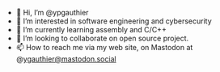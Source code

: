 - 👋 Hi, I’m @ypgauthier
- 👀 I’m interested in software engineering and cybersecurity 
- 🌱 I’m currently learning assembly and C/C++
- 💞️ I’m looking to collaborate on open source project. 
- 📫 How to reach me via my web site, on Mastodon at @ygauthier@mastodon.social

<!---
ypgauthier/ypgauthier is a ✨ special ✨ repository because its `README.md` (this file) appears on your GitHub profile.
You can click the Preview link to take a look at your changes.
--->
